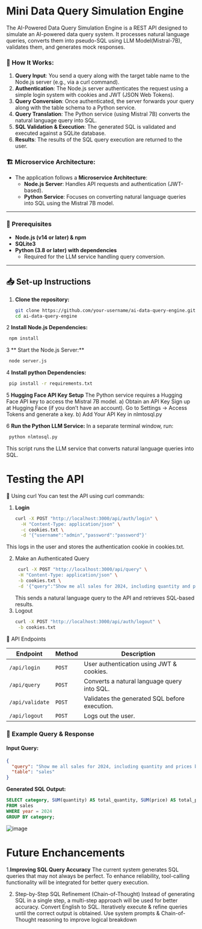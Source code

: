 # Mini Data Query Simulation Engine
The AI-Powered Data Query Simulation Engine is a REST API designed to simulate an AI-powered data query system. It processes natural language queries, converts them into pseudo-SQL using LLM Model(Mistral-7B), validates them, and generates mock responses.
### 🔄 How It Works:
1. **Query Input**: You send a query along with the target table name to the Node.js server (e.g., via a curl command).
2. **Authentication**: The Node.js server authenticates the request using a simple login system with cookies and JWT (JSON Web Tokens).
3. **Query Conversion**: Once authenticated, the server forwards your query along with the table schema to a Python service.
4. **Query Translation**: The Python service (using Mistral 7B) converts the natural language query into SQL.
5. **SQL Validation & Execution**: The generated SQL is validated and executed against a SQLite database.
6. **Results**: The results of the SQL query execution are returned to the user.

### 🏗 Microservice Architecture:
- The application follows a **Microservice Architecture**:
  - **Node.js Server**: Handles API requests and authentication (JWT-based).
  - **Python Service**: Focuses on converting natural language queries into SQL using the Mistral 7B model.
---

### 🔧 Prerequisites
- **Node.js (v14 or later) & npm**
- **SQLite3**
- **Python (3.8 or later) with dependencies**  
  - Required for the LLM service handling query conversion.  
---

## 📥 Set-up Instructions

1. **Clone the repository:**
   ```sh
   git clone https://github.com/your-username/ai-data-query-engine.git
   cd ai-data-query-engine
   ```
2 **Install Node.js Dependencies:**
  ```sh
   npm install
   ```
3 ** Start the Node.js Server:**
  ```sh
   node server.js
   ```
4 **Install python Dependencies:**
  ```sh
   pip install -r requirements.txt
   ```
5 **Hugging Face API Key Setup**
The Python service requires a Hugging Face API key to access the Mistral 7B model.
  a) Obtain an API Key
      Sign up at Hugging Face (if you don’t have an account).
      Go to Settings → Access Tokens and generate a key.
  b) Add Your API Key in nlmtosql.py
  
6 **Run the Python LLM Service:**
In a separate terminal window, run:
  ```sh
   python nlmtosql.py
   ```
This script runs the LLM service that converts natural language queries into SQL.

# Testing the API
🔹 Using curl
You can test the API using curl commands:
1. **Login**
   ```sh
   curl -X POST "http://localhost:3000/api/auth/login" \
     -H "Content-Type: application/json" \
     -c cookies.txt \
     -d '{"username":"admin","password":"password"}'
   ```
 This logs in the user and stores the authentication cookie in cookies.txt.

 2. Make an Authenticated Query
    ```sh
     curl -X POST "http://localhost:3000/api/query" \
     -H "Content-Type: application/json" \
     -b cookies.txt \
     -d '{"query":"Show me all sales for 2024, including quantity and prices by category", "table":"sales"}'
    ```
    This sends a natural language query to the API and retrieves SQL-based results.
3. Logout
    ```sh
    curl -X POST "http://localhost:3000/api/auth/logout" \
     -b cookies.txt
    ```
📡 API Endpoints  

| Endpoint         | Method | Description                                    |
|----------------- |--------|----------------------------------------------- |
| `/api/login`     | `POST`  | User authentication using JWT & cookies.      |
| `/api/query`     | `POST`  | Converts a natural language query into SQL.   |
| `/api/validate`  | `POST`  | Validates the generated SQL before execution. |
| `/api/logout`    | `POST`  | Logs out the user.                            |

### 📝 Example Query & Response

#### **Input Query:**
```json
{
  "query": "Show me all sales for 2024, including quantity and prices by category",
  "table": "sales"
}
```
**Generated SQL Output:**
```sql
SELECT category, SUM(quantity) AS total_quantity, SUM(price) AS total_price 
FROM sales 
WHERE year = 2024 
GROUP BY category;
```

![image](https://github.com/user-attachments/assets/dd64787d-bad2-4d2a-a846-97f979fa89cd)

# Future Enchancements 
1.**Improving SQL Query Accuracy**
The current system generates SQL queries that may not always be perfect.
To enhance reliability, tool-calling functionality will be integrated for better query execution.

2) Step-by-Step SQL Refinement (Chain-of-Thought)
Instead of generating SQL in a single step, a multi-step approach will be used for better accuracy.
Convert English to SQL.
Iteratively execute & refine queries until the correct output is obtained.
Use system prompts & Chain-of-Thought reasoning to improve logical breakdown
